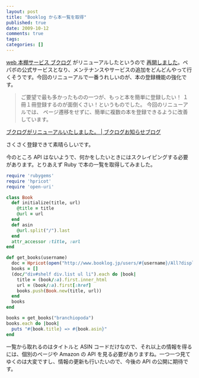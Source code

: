 ```yaml
---
layout: post
title: "Booklog から本一覧を取得"
published: true
date: 2009-10-12
comments: true
tags:
categories: []
---
```


[web 本棚サービス ブクログ](http://booklog.jp/) がリニューアルしたというので [再開しました](http://www.booklog.jp/users/branchiopoda)。ペパボの公式サービスとなり、メンテナンスやサービスの追加をどんどんやって行くそうです。今回のリニューアルで一番うれしいのが、本の登録機能の強化です。

> ご要望で最も多かったものの一つが、もっと本を簡単に登録したい！ １冊１冊登録するのが面倒くさい！というものでした。 今回のリニューアルでは、 ページ遷移をせずに、簡単に複数の本を登録できるように改善しています。

[ブクログがリニューアルいたしました。 | ブクログお知らせブログ](http://info.booklog.jp/?eid=78)

さくさく登録できて素晴らしいです。

今のところ API はないようで、何かをしたいときにはスクレイピングする必要があります。とりあえず Ruby で本の一覧を取得してみました。

```rb
require 'rubygems'
require 'hpricot'
require 'open-uri'

class Book
  def initialize(title, url)
    @title = title
    @url = url
  end
  def asin
    @url.split("/").last
  end
  attr_accessor :title, :url
end

def get_books(username)
  doc = Hpricot(open("http://www.booklog.jp/users/#{username}/All?display=list"))
  books = []
  (doc/"div#shelf div.list ul li").each do |book|
    title = (book/:a).first.inner_html
    url = (book/:a).first[:href]
    books.push(Book.new(title, url))
  end
  books
end

books = get_books("branchiopoda")
books.each do |book|
  puts "#{book.title} => #{book.asin}"
end
```

一覧から取れるのはタイトルと ASIN コードだけなので、それ以上の情報を得るには、個別のページや Amazon の API を見る必要がありますね。一つ一つ見てゆくのは大変ですし、情報の更新も行いたいので、今後の API の公開に期待です。
